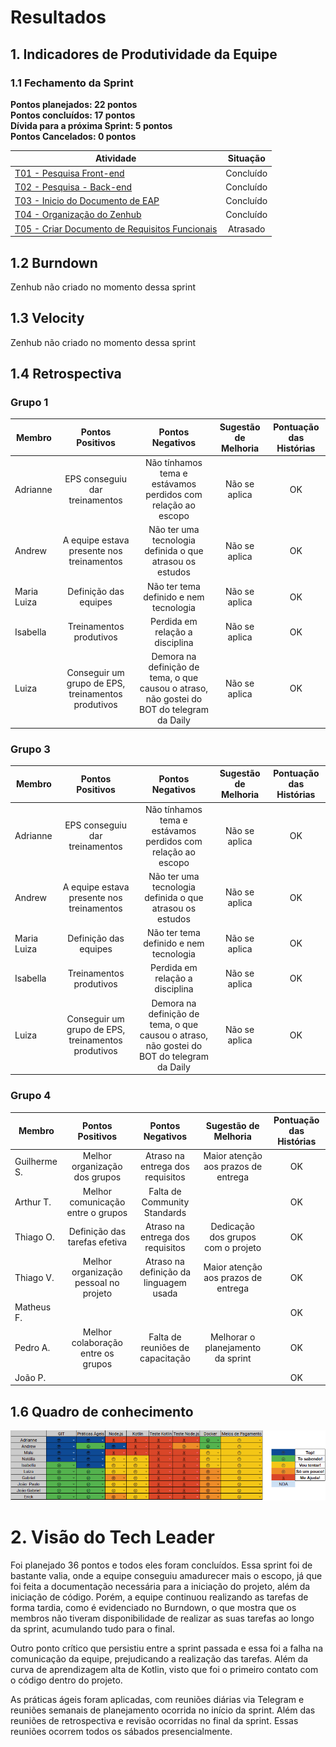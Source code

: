 # Resultados 

## 1. Indicadores de Produtividade da Equipe

### 1.1 Fechamento da Sprint 

**Pontos planejados: 22 pontos**
<br>
**Pontos concluídos: 17 pontos**
<br>
**Dívida para a próxima Sprint: 5 pontos**
<br>
**Pontos Cancelados: 0 pontos**

| Atividade | Situação |
| --------  | :----:   |
| [T01 - Pesquisa Front-end](https://github.com/fga-eps-mds/Projeto01/issues/13) | Concluído | 
| [T02 - Pesquisa - Back-end](https://github.com/fga-eps-mds/Projeto01/issues/14) | Concluído  |
| [T03 - Inicio do Documento de EAP](https://github.com/fga-eps-mds/Projeto01/issues/15) | Concluído |
| [T04 - Organização do Zenhub](https://github.com/fga-eps-mds/Projeto01/issues/16) | Concluído |
| [T05 - Criar Documento de Requisitos Funcionais](https://github.com/fga-eps-mds/Projeto01/issues/17) | Atrasado | 
 

## 1.2 Burndown
Zenhub não criado no momento dessa sprint

## 1.3 Velocity   
Zenhub não criado no momento dessa sprint

## 1.4 Retrospectiva 
### Grupo 1

| Membro | Pontos Positivos | Pontos Negativos | Sugestão de Melhoria | Pontuação das Histórias |
| --------  | :----:   | :----:   | :----:   | :----:   |
| Adrianne | EPS conseguiu dar treinamentos  | Não tínhamos tema e estávamos perdidos com relação ao escopo | Não se aplica | OK |
| Andrew | A equipe estava presente nos treinamentos | Não ter uma tecnologia definida o que atrasou os estudos | Não se aplica | OK |
| Maria Luiza | Definição das equipes | Não ter tema definido e nem tecnologia | Não se aplica | OK |
| Isabella | Treinamentos produtivos | Perdida em relação a disciplina | Não se aplica | OK |
| Luiza | Conseguir um grupo de EPS, treinamentos produtivos | Demora na definição de tema, o que causou o atraso, não gostei do BOT do telegram da Daily| Não se aplica | OK |

### Grupo 3

| Membro | Pontos Positivos | Pontos Negativos | Sugestão de Melhoria | Pontuação das Histórias |
| --------  | :----:   | :----:   | :----:   | :----:   |
| Adrianne | EPS conseguiu dar treinamentos  | Não tínhamos tema e estávamos perdidos com relação ao escopo | Não se aplica | OK |
| Andrew | A equipe estava presente nos treinamentos | Não ter uma tecnologia definida o que atrasou os estudos | Não se aplica | OK |
| Maria Luiza | Definição das equipes | Não ter tema definido e nem tecnologia | Não se aplica | OK |
| Isabella | Treinamentos produtivos | Perdida em relação a disciplina | Não se aplica | OK |
| Luiza | Conseguir um grupo de EPS, treinamentos produtivos | Demora na definição de tema, o que causou o atraso, não gostei do BOT do telegram da Daily| Não se aplica | OK |

### Grupo 4

| Membro | Pontos Positivos | Pontos Negativos | Sugestão de Melhoria | Pontuação das Histórias |
| --------  | :----:   | :----:   | :----:   | :----:   |
| Guilherme S. | Melhor organização dos grupos | Atraso na entrega dos requisitos | Maior atenção aos prazos de entrega | OK |
| Arthur T. | Melhor comunicação entre o grupos | Falta de Community Standards |  | OK |
| Thiago O. | Definição das tarefas efetiva | Atraso na entrega dos requisitos | Dedicação dos grupos com o projeto | OK |
| Thiago V. | Melhor organização pessoal no projeto | Atraso na definição da linguagem usada | Maior atenção aos prazos de entrega | OK |
| Matheus F. |  |  |  | OK |
| Pedro A. | Melhor colaboração entre os grupos | Falta de reuniões de capacitação | Melhorar o planejamento da sprint | OK |
| João P. |  |  |  | OK |


## 1.6 Quadro de conhecimento
![](../../images/metrics_agile/quadro_conhecimento_sprint2.png)


# 2. Visão do Tech Leader
Foi planejado 36 pontos e todos eles foram concluídos. Essa sprint foi de bastante valia, onde a equipe conseguiu amadurecer mais o escopo, já que foi feita a documentação necessária para a iniciação do projeto, além da iniciação de código. Porém, a equipe continuou realizando as tarefas de forma tardia, como é evidenciado no Burndown, o que mostra que os membros não tiveram disponibilidade de realizar as suas tarefas ao longo da sprint, acumulando tudo para o final. 

Outro ponto crítico que persistiu entre a sprint passada e essa foi a falha na comunicação da equipe, prejudicando a realização das tarefas. Além da curva de aprendizagem alta de Kotlin, visto que foi o primeiro contato com o código dentro do projeto.

As práticas ágeis foram aplicadas, com reuniões diárias via Telegram e reuniões semanais de planejamento ocorrida no início da sprint. Além das reuniões de retrospectiva e revisão ocorridas no final da sprint. Essas reuniões ocorrem todos os sábados presencialmente. 
